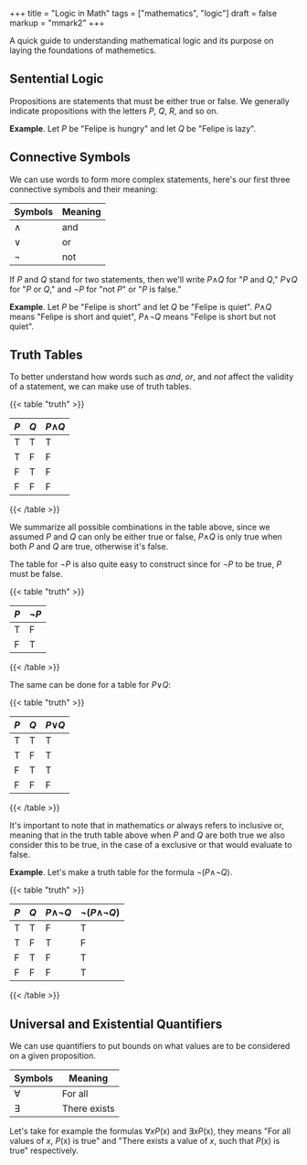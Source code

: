 +++
title = "Logic in Math"
tags = ["mathematics", "logic"]
draft = false
markup = "mmark2"
+++

A quick guide to understanding mathematical logic and its purpose on laying the foundations of mathemetics.

## Sentential Logic

Propositions are statements that must be either true or false. We generally indicate propositions with the letters *P*, *Q*, *R*, and so on.

**Example**. Let *P* be "Felipe is hungry" and let *Q* be "Felipe is lazy".

## Connective Symbols

We can use words to form more complex statements, here's our first three connective symbols and their meaning:

| Symbols | Meaning |
| --- | --- |
| &and; | and |
| &or; | or |
| &not; | not |

If *P* and *Q* stand for two statements, then we'll write *P*&and;*Q* for "*P* and *Q*," *P*&or;*Q* for "*P* or *Q*," and &not;*P* for "not *P*" or "*P* is false."

**Example**. Let *P* be "Felipe is short" and let *Q* be "Felipe is quiet". *P*&and;*Q* means "Felipe is short and quiet", *P*&and;&not;*Q* means "Felipe is short but not quiet".

## Truth Tables

To better understand how words such as *and*, *or*, and *not* affect the validity of a statement, we can make use of truth tables.

{{< table "truth" >}}

| *P* | *Q* | *P*&and;*Q*
| --- | --- | --- |
|  T  |  T  |  T  |
|  T  |  F  |  F  |
|  F  |  T  |  F  |
|  F  |  F  |  F  |

{{< /table >}}

We summarize all possible combinations in the table above, since we assumed *P* and *Q* can only be either true or false, *P*&and;*Q* is only true when both *P* and *Q* are true, otherwise it's false.

The table for &not;*P* is also quite easy to construct since for &not;*P* to be true, *P* must be false.

{{< table "truth" >}}

| *P* | &not;*P* |
| --- | --- |
|  T  |  F  |
|  F  |  T  |

{{< /table >}}

The same can be done for a table for *P*&or;*Q*:

{{< table "truth" >}}

| *P* | *Q* | *P*&or;*Q*
| --- | --- | --- |
|  T  |  T  |  T  |
|  T  |  F  |  T  |
|  F  |  T  |  T  |
|  F  |  F  |  F  |

{{< /table >}}

It's important to note that in mathematics *or* always refers to inclusive or, meaning that in the truth table above
when *P* and *Q* are both true we also consider this to be true, in the case of a exclusive or that would evaluate to false.

**Example**. Let's make a truth table for the formula &not;(*P*&and;&not;*Q*).

{{< table "truth" >}}

| *P* | *Q* | *P*&and;&not;*Q* | &not;(*P*&and;&not;*Q*)
| --- | --- | --- | --- |
|  T  |  T  |  F  |  T  |
|  T  |  F  |  T  |  F  |
|  F  |  T  |  F  |  T  |
|  F  |  F  |  F  |  T  |

{{< /table >}}

## Universal and Existential Quantifiers

We can use quantifiers to put bounds on what values are to be considered on a
given proposition.

| Symbols | Meaning |
| --- | --- |
| &forall; | For all |
| &exist; | There exists |


Let's take for example the formulas &forall;*xP*(x) and &exist;*xP*(x), they
means "For all values of *x*, *P*(x) is true" and "There exists a value of *x*, such that *P*(x) is true" respectively.

